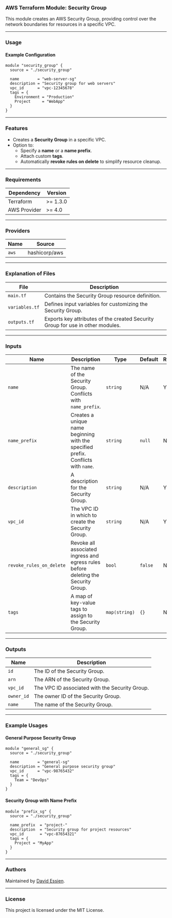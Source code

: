 ### AWS Terraform Module: Security Group

This module creates an AWS Security Group, providing control over the network boundaries for resources in a specific VPC.

---

### **Usage**

#### Example Configuration

```hcl
module "security_group" {
  source = "./security_group"

  name        = "web-server-sg"
  description = "Security group for web servers"
  vpc_id      = "vpc-12345678"
  tags = {
    Environment = "Production"
    Project     = "WebApp"
  }
}
```

---

### **Features**

- Creates a **Security Group** in a specific VPC.
- Option to:
  - Specify a **name** or a **name prefix**.
  - Attach custom **tags**.
  - Automatically **revoke rules on delete** to simplify resource cleanup.

---

### **Requirements**

| **Dependency** | **Version** |
| -------------- | ----------- |
| Terraform      | >= 1.3.0    |
| AWS Provider   | >= 4.0      |

---

### **Providers**

| **Name** | **Source**    |
| -------- | ------------- |
| `aws`    | hashicorp/aws |

---

### **Explanation of Files**

| **File**       | **Description**                                                                |
| -------------- | ------------------------------------------------------------------------------ |
| `main.tf`      | Contains the Security Group resource definition.                               |
| `variables.tf` | Defines input variables for customizing the Security Group.                    |
| `outputs.tf`   | Exports key attributes of the created Security Group for use in other modules. |

---

### **Inputs**

| **Name**                 | **Description**                                                                    | **Type**      | **Default** | **Required** |
| ------------------------ | ---------------------------------------------------------------------------------- | ------------- | ----------- | ------------ |
| `name`                   | The name of the Security Group. Conflicts with `name_prefix`.                      | `string`      | N/A         | Yes          |
| `name_prefix`            | Creates a unique name beginning with the specified prefix. Conflicts with `name`.  | `string`      | `null`      | No           |
| `description`            | A description for the Security Group.                                              | `string`      | N/A         | Yes          |
| `vpc_id`                 | The VPC ID in which to create the Security Group.                                  | `string`      | N/A         | Yes          |
| `revoke_rules_on_delete` | Revoke all associated ingress and egress rules before deleting the Security Group. | `bool`        | `false`     | No           |
| `tags`                   | A map of key-value tags to assign to the Security Group.                           | `map(string)` | `{}`        | No           |

---

### **Outputs**

| **Name**                  | **Description**                                |
| ------------------------- | ---------------------------------------------- |
| `id`       | The ID of the Security Group.                  |
| `arn`      | The ARN of the Security Group.                 |
| `vpc_id`   | The VPC ID associated with the Security Group. |
| `owner_id` | The owner ID of the Security Group.            |
| `name`     | The name of the Security Group.                |

---

### **Example Usages**

#### General Purpose Security Group

```hcl
module "general_sg" {
  source = "./security_group"

  name        = "general-sg"
  description = "General purpose security group"
  vpc_id      = "vpc-98765432"
  tags = {
    Team = "DevOps"
  }
}
```

#### Security Group with Name Prefix

```hcl
module "prefix_sg" {
  source = "./security_group"

  name_prefix  = "project-"
  description  = "Security group for project resources"
  vpc_id       = "vpc-87654321"
  tags = {
    Project = "MyApp"
  }
}
```

---

### **Authors**

Maintained by [David Essien](https://davidessien.com).

---

### **License**

This project is licensed under the MIT License.
